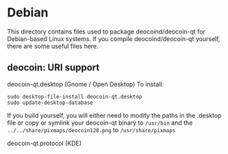 
Debian
====================
This directory contains files used to package deocoind/deocoin-qt
for Debian-based Linux systems. If you compile deocoind/deocoin-qt yourself, there are some useful files here.

## deocoin: URI support ##


deocoin-qt.desktop  (Gnome / Open Desktop)
To install:

	sudo desktop-file-install deocoin-qt.desktop
	sudo update-desktop-database

If you build yourself, you will either need to modify the paths in
the .desktop file or copy or symlink your deocoin-qt binary to `/usr/bin`
and the `../../share/pixmaps/deocoin128.png` to `/usr/share/pixmaps`

deocoin-qt.protocol (KDE)


